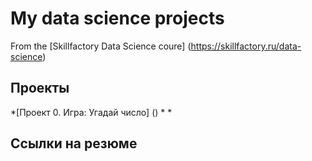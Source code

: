 # My data science projects
From the [Skillfactory Data Science coure] (https://skillfactory.ru/data-science)

## Проекты

*[Проект 0. Игра: Угадай число] ()
*[]()
*[]()

## Ссылки на резюме
